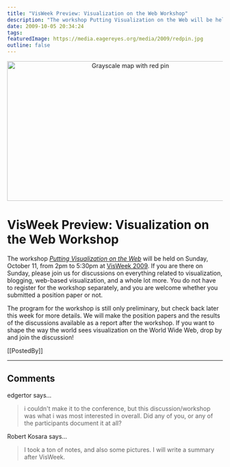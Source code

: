 ```yaml
---
title: "VisWeek Preview: Visualization on the Web Workshop"
description: "The workshop Putting Visualization on the Web will be held on Sunday, October 11, from 2pm to 5:30pm at VisWeek 2009. If you are there on Sunday, please join us for discussions on everything related to visualization, blogging, web-based visualization, and a whole lot more. You do not have to register for the workshop separately, and you are welcome whether you submitted a position paper or not."
date: 2009-10-05 20:34:24
tags: 
featuredImage: https://media.eagereyes.org/media/2009/redpin.jpg
outline: false
---
```


<p align="center"><img src="https://media.eagereyes.org/media/2009/redpin.jpg" border="0" alt="Grayscale map with red pin" width="560" height="326" /></p>

# VisWeek Preview: Visualization on the Web Workshop

The workshop <em><a href="/viswebworkshop.html">Putting Visualization on the Web</a></em> will be held on Sunday, October 11, from 2pm to 5:30pm at <a href="http://vis.computer.org/VisWeek2009/">VisWeek 2009</a>. If you are there on Sunday, please join us for discussions on everything related to visualization, blogging, web-based visualization, and a whole lot more. You do not have to register for the workshop separately, and you are welcome whether you submitted a position paper or not.
<!--break-->
The program for the workshop is still only preliminary, but check back later this week for more details. We will make the position papers and the results of the discussions available as a report after the workshop. If you want to shape the way the world sees visualization on the World Wide Web, drop by and join the discussion!

[[PostedBy]]

<aside class="comments">

---
## Comments

edgertor says…
>	<p>i couldn't make it to the conference, but this discussion/workshop was what i was most interested in overall. Did any of you, or any of the participants document it at all?</p>

Robert Kosara says…
>	<p>I took a ton of notes, and also some pictures. I will write a summary after VisWeek.</p>

</aside>

